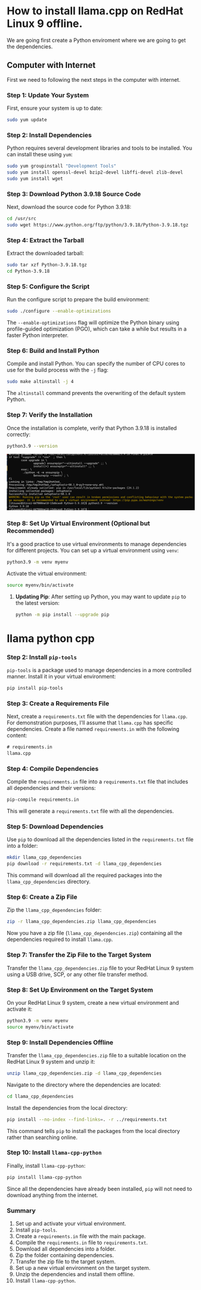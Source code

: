 # How to install llama.cpp on RedHat Linux 9 offline.


We are going first create a Python enviroment where we are going to get the dependencies.



## Computer with Internet

First we need to following the next steps in the computer with internet.

### Step 1: Update Your System

First, ensure your system is up to date:

```bash
sudo yum update
```

### Step 2: Install Dependencies

Python requires several development libraries and tools to be installed. You can install these using `yum`:

```bash
sudo yum groupinstall "Development Tools"
sudo yum install openssl-devel bzip2-devel libffi-devel zlib-devel
sudo yum install wget
```

### Step 3: Download Python 3.9.18 Source Code

Next, download the source code for Python 3.9.18:

```bash
cd /usr/src
sudo wget https://www.python.org/ftp/python/3.9.18/Python-3.9.18.tgz
```

### Step 4: Extract the Tarball

Extract the downloaded tarball:

```bash
sudo tar xzf Python-3.9.18.tgz
cd Python-3.9.18
```

### Step 5: Configure the Script

Run the configure script to prepare the build environment:

```bash
sudo ./configure --enable-optimizations
```

The `--enable-optimizations` flag will optimize the Python binary using profile-guided optimization (PGO), which can take a while but results in a faster Python interpreter.

### Step 6: Build and Install Python

Compile and install Python. You can specify the number of CPU cores to use for the build process with the `-j` flag:

```bash
sudo make altinstall -j 4
```

The `altinstall` command prevents the overwriting of the default system Python.

### Step 7: Verify the Installation

Once the installation is complete, verify that Python 3.9.18 is installed correctly:

```bash
python3.9 --version
```
![](assets/2024-07-22-20-55-44.png)
### Step 8: Set Up Virtual Environment (Optional but Recommended)

It's a good practice to use virtual environments to manage dependencies for different projects. You can set up a virtual environment using `venv`:

```bash
python3.9 -m venv myenv
```

Activate the virtual environment:

```bash
source myenv/bin/activate
```



1. **Updating Pip**: After setting up Python, you may want to update `pip` to the latest version:

    ```bash
    python -m pip install --upgrade pip
    ```




# llama python cpp



### Step 2: Install `pip-tools`

`pip-tools` is a package used to manage dependencies in a more controlled manner. Install it in your virtual environment:

```bash
pip install pip-tools
```

### Step 3: Create a Requirements File

Next, create a `requirements.txt` file with the dependencies for `llama.cpp`. For demonstration purposes, I'll assume that `llama.cpp` has specific dependencies. Create a file named `requirements.in` with the following content:

```txt
# requirements.in
llama.cpp
```

### Step 4: Compile Dependencies

Compile the `requirements.in` file into a `requirements.txt` file that includes all dependencies and their versions:

```bash
pip-compile requirements.in
```

This will generate a `requirements.txt` file with all the dependencies.

### Step 5: Download Dependencies

Use `pip` to download all the dependencies listed in the `requirements.txt` file into a folder:

```bash
mkdir llama_cpp_dependencies
pip download -r requirements.txt -d llama_cpp_dependencies
```

This command will download all the required packages into the `llama_cpp_dependencies` directory.

### Step 6: Create a Zip File

Zip the `llama_cpp_dependencies` folder:

```bash
zip -r llama_cpp_dependencies.zip llama_cpp_dependencies
```

Now you have a zip file (`llama_cpp_dependencies.zip`) containing all the dependencies required to install `llama.cpp`.

### Step 7: Transfer the Zip File to the Target System

Transfer the `llama_cpp_dependencies.zip` file to your RedHat Linux 9 system using a USB drive, SCP, or any other file transfer method.

### Step 8: Set Up Environment on the Target System

On your RedHat Linux 9 system, create a new virtual environment and activate it:

```bash
python3.9 -m venv myenv
source myenv/bin/activate
```

### Step 9: Install Dependencies Offline

Transfer the `llama_cpp_dependencies.zip` file to a suitable location on the RedHat Linux 9 system and unzip it:

```bash
unzip llama_cpp_dependencies.zip -d llama_cpp_dependencies
```

Navigate to the directory where the dependencies are located:

```bash
cd llama_cpp_dependencies
```

Install the dependencies from the local directory:

```bash
pip install --no-index --find-links=. -r ../requirements.txt
```

This command tells `pip` to install the packages from the local directory rather than searching online.

### Step 10: Install `llama-cpp-python`

Finally, install `llama-cpp-python`:

```bash
pip install llama-cpp-python
```

Since all the dependencies have already been installed, `pip` will not need to download anything from the internet.

### Summary

1. Set up and activate your virtual environment.
2. Install `pip-tools`.
3. Create a `requirements.in` file with the main package.
4. Compile the `requirements.in` file to `requirements.txt`.
5. Download all dependencies into a folder.
6. Zip the folder containing dependencies.
7. Transfer the zip file to the target system.
8. Set up a new virtual environment on the target system.
9. Unzip the dependencies and install them offline.
10. Install `llama-cpp-python`.
